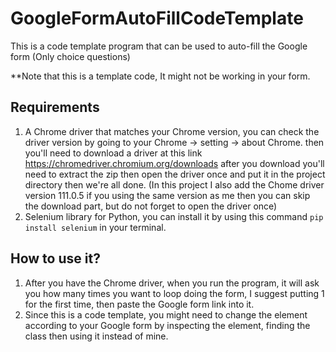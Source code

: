 # GoogleFormAutoFillCodeTemplate
This is a code template program that can be used to auto-fill the Google form (Only choice questions)

**Note that this is a template code, It might not be working in your form.

## Requirements
1) A Chrome driver that matches your Chrome version, you can check the driver version by going to your Chrome -> setting -> about Chrome. then you'll need to download a driver at this link https://chromedriver.chromium.org/downloads after you download you'll need to extract the zip then open the driver once and put it in the project directory then we're all done.
(In this project I also add the Chome driver version 111.0.5 if you using the same version as me then you can skip the download part, but do not forget to open the driver once)
2) Selenium library for Python, you can install it by using this command `pip install selenium` in your terminal.

## How to use it?
1) After you have the Chrome driver, when you run the program, it will ask you how many times you want to loop doing the form, I suggest putting 1 for the first time, then paste the Google form link into it.
2) Since this is a code template, you might need to change the element according to your Google form by inspecting the element, finding the class then using it instead of mine.

